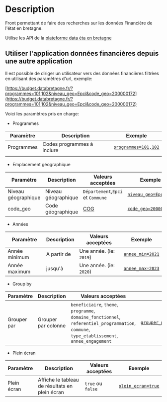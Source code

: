 # Description

Front permettant de faire des recherches sur les données Financière de l'état en bretagne.  

Utilise les API de la [plateforme data éta en bretagne](https://github.com/SIB-rennes/DataEtatBretagne-back/blob/main/README.md)

## Utiliser l'application données financières depuis une autre application

Il est possible de diriger un utilisateur vers des données financières filtrèes en utilisant des paramètres d'url, exemple:

[https://budget.databretagne.fr/?programmes=101,102&niveau_geo=Epci&code_geo=200000172](https://budget.databretagne.fr/?programmes=101,102&niveau_geo=Epci&code_geo=200000172)

Voici les paramètres pris en charge:

- Programmes

| Paramètre  | Description                | Exemple                                                                    |
| ---------- | -------------------------- | -------------------------------------------------------------------------- |
| Programmes | Codes programmes à inclure | [`programmes=101,102`](https://budget.databretagne.fr/?programmes=101,102) |
|            |                            |                                                                            |

- Emplacement géographique

| Paramètre           | Description         | Valeurs acceptées                                                       | Exemple                                                                                    |
| ------------------- | ------------------- | ----------------------------------------------------------------------- | ------------------------------------------------------------------------------------------ |
| Niveau géographique | Niveau géographique | `Département`,`Epci` et `Commune`                                       | [`niveau_geo=Epci`](https://budget.databretagne.fr/?niveau_geo=Epci&code_geo=200000172)    |
| code_geo            | Code géographique   | [COG](https://www.insee.fr/fr/recherche/recherche-geographique?debut=0) | [`code_geo=200000172`](https://budget.databretagne.fr/?niveau_geo=Epci&code_geo=200000172) |

- Années

| Paramètre     | Description | Valeurs acceptées       | Exemple                                                                           |
| ------------- | ----------- | ----------------------- | --------------------------------------------------------------------------------- |
| Année minimum | A partir de | Une année. (ie: `2019`) | [`annee_min=2021`](https://budget.databretagne.fr/?annee_min=2019&annee_max=2020) |
| Année maximum | jusqu'à     | Une année. (ie: `2020`) | [`annee_max=2023`](https://budget.databretagne.fr/?annee_min=2019&annee_max=2020) |

- Group by

| Paramètre   | Description         | Valeurs acceptées                                                                                                                             | Exemple                                                                                                                                             |
| ----------- | ------------------- | --------------------------------------------------------------------------------------------------------------------------------------------- | --------------------------------------------------------------------------------------------------------------------------------------------------- |
| Grouper par | Grouper par colonne | `beneficiaire`, `theme`, `programme`, `domaine_fonctionnel`, `referentiel_programmation`, `commune`, `type_etablissement`, `annee_engagement` | [`grouper_par=beneficiaire,theme`](https://budget.databretagne.fr/?programmes=101,102&annee_min=2019&annee_max=2019&grouper_par=beneficiaire,theme) |

- Plein écran

| Paramètre   | Description                                    | Valeurs acceptées | Exemple                                                                               |
| ----------- | ---------------------------------------------- | ----------------- | ------------------------------------------------------------------------------------- |
| Plein écran | Affiche le tableau de résultats en plein écran | `true` ou `false` | [`plein_ecran=true`](https://budget.databretagne.fr/?programmes=107&plein_ecran=true) |